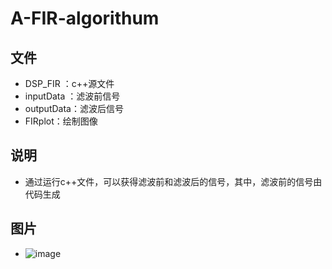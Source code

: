 # A-FIR-algorithum
## 文件
* DSP_FIR ：c++源文件
* inputData ：滤波前信号
* outputData：滤波后信号
* FIRplot：绘制图像
## 说明
* 通过运行c++文件，可以获得滤波前和滤波后的信号，其中，滤波前的信号由代码生成
## 图片
* ![image](https://github.com/AcidFish12/A-FIR-algorithum/assets/75008732/1ff60ffc-cb91-405d-9476-92e3cd33a052)
